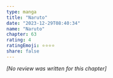 ```yaml
---
type: manga
title: "Naruto"
date: "2023-12-29T08:40:34"
name: "Naruto"
chapter: 63
rating: 4
ratingEmoji: ⭐️⭐️⭐️⭐️
share: false
---
```


*[No review was written for this chapter]*
